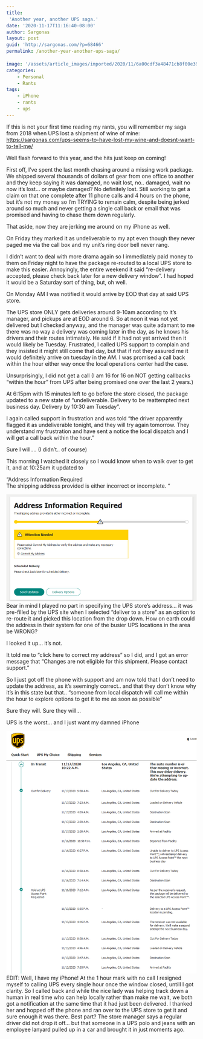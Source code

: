```yaml
---
title:
 'Another year, another UPS saga.'
date: '2020-11-17T11:16:40-08:00'
author: Sargonas
layout: post
guid: 'http://sargonas.com/?p=68466'
permalink: /another-year-another-ups-saga/

image: '/assets/article_images/imported/2020/11/6a00cdf3a48471cb8f00e398bde9580004.jpeg'
categories:
    - Personal
    - Rants
tags:
    - iPhone
    - rants
    - ups
---
```


If this is not your first time reading my rants, you will remember my saga from 2018 when UPS lost a shipment of wine of mine: <https://sargonas.com/ups-seems-to-have-lost-my-wine-and-doesnt-want-to-tell-me/>  
  
Well flash forward to this year, and the hits just keep on coming!  
  
First off, I’ve spent the last month chasing around a missing work package. We shipped several thousands of dollars of gear from one office to another and they keep saying it was damaged, no wait lost, no.. damaged, wait no now it’s lost… or maybe damaged? No definitely lost. Still working to get a claim on that one complete after 11 phone calls and 4 hours on the phone, but it’s not my money so I’m TRYING to remain calm, despite being jerked around so much and never getting a single call back or email that was promised and having to chase them down regularly.

That aside, now they are jerking me around on my iPhone as well.

On Friday they marked it as undeliverable to my apt even though they never paged me via the call box and my unit’s ring door bell never rang.

I didn’t want to deal with more drama again so I immediately paid money to them on Friday night to have the package re-routed to a local UPS store to make this easier. Annoyingly, the entire weekend it said “re-delivery accepted, please check back later for a new delivery window”. I had hoped it would be a Saturday sort of thing, but, oh well.  
  
On Monday AM I was notified it would arrive by EOD that day at said UPS store.

The UPS store ONLY gets deliveries around 9-10am according to it’s manager, and pickups are at EOD around 6. So at noon it was not yet delivered but I checked anyway, and the manager was quite adamant to me there was no way a delivery was coming later in the day, as he knows his drivers and their routes intimately. He said if it had not yet arrived then it would likely be Tuesday. Frustrated, I called UPS support to complain and they insisted it might still come that day, but that if not they assured me it would definitely arrive on tuesday in the AM. I was promised a call back within the hour either way once the local operations center had the case.

Unsurprisingly, I did not get a call (I am 16 for 16 on NOT getting callbacks “within the hour” from UPS after being promised one over the last 2 years.)

At 6:15pm with 15 minutes left to go before the store closed, the package updated to a new state of “undeliverable. Delivery to be reattempted next business day. Delivery by 10:30 am Tuesday”.

I again called support in frustration and was told “the driver apparently flagged it as undeliverable tonight, and they will try again tomorrow. They understand my frustration and have sent a notice the local dispatch and I will get a call back within the hour.”  
  
Sure I will…. (I didn’t.. of course)

This morning I watched it closely so I would know when to walk over to get it, and at 10:25am it updated to

“Address Information Required  
The shipping address provided is either incorrect or incomplete. “

![](/assets/article_images/imported/2020/11/image-1.png)Bear in mind I played no part in specifying the UPS store’s address… it was pre-filled by the UPS site when I selected “deliver to a store” as an option to re-route it and picked this location from the drop down. How on earth could the address in their system for one of the busier UPS locations in the area be WRONG?

I looked it up… it’s not.

It told me to “click here to correct my address” so I did, and I got an error message that “Changes are not eligible for this shipment. Please contact support.”

So I just got off the phone with support and am now told that I don’t need to update the address, as it’s seemingly correct.. and that they don’t know why it’s in this state but that.. “someone from local dispatch will call me within the hour to explore options to get it to me as soon as possible”

Sure they will. Sure they will…

UPS is the worst… and I just want my damned iPhone

![](/assets/article_images/imported/2020/11/image.png)EDIT: Well, I have my iPhone! At the 1 hour mark with no call I resigned myself to calling UPS every single hour once the window closed, untill I got clarity. So I called back and while the nice lady was helping track down a human in real time who can help locally rather than make me wait, we both got a notification at the same time that it had just been delivered. I thanked her and hopped off the phone and ran over to the UPS store to get it and sure enough it was there. Best part? The store manager says a regular driver did not drop it off… but that someone in a UPS polo and jeans with an employee lanyard pulled up in a car and brought it in just moments ago.